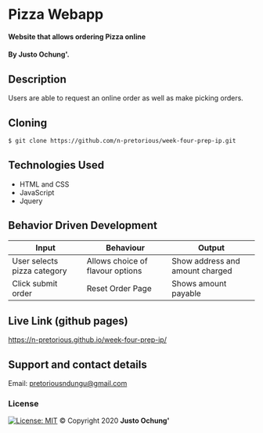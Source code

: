 # Pizza Webapp
#### Website that allows ordering Pizza online
#### By **Justo Ochung'.**
## Description
Users are able to request an online order as well as make picking orders.

## Cloning
```bash
$ git clone https://github.com/n-pretorious/week-four-prep-ip.git
```
## Technologies Used
* HTML and CSS
* JavaScript
* Jquery


## Behavior Driven Development
| Input            | Behaviour                         | Output                        |
| ------------------- | ----------------------------- | ----------------------------- |
| User selects pizza category | Allows choice of flavour options  | Show address and amount charged |
| Click submit order | Reset Order Page| Shows amount payable |

## Live Link (github pages)
https://n-pretorious.github.io/week-four-prep-ip/

## Support and contact details
Email: pretoriousndungu@gmail.com

### License
[![License: MIT](https://img.shields.io/badge/License-MIT-yellow.svg)](https://opensource.org/licenses/MIT)
&copy; Copyright 2020 **Justo Ochung'**